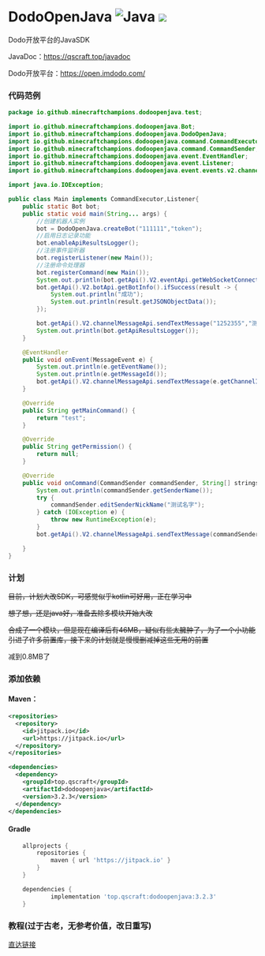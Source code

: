 ﻿# DodoOpenJava <img src="https://img.shields.io/badge/java-%23ED8B00.svg?style=for-the-badge&logo=java&logoColor=white" alt="Java"> [![](https://jitpack.io/v/top.qscraft/dodoopenjava.svg)](https://jitpack.io/#top.qscraft/dodoopenjava)

Dodo开放平台的JavaSDK

JavaDoc：https://qscraft.top/javadoc

Dodo开放平台：https://open.imdodo.com/

### 代码范例
```java
package io.github.minecraftchampions.dodoopenjava.test;

import io.github.minecraftchampions.dodoopenjava.Bot;
import io.github.minecraftchampions.dodoopenjava.DodoOpenJava;
import io.github.minecraftchampions.dodoopenjava.command.CommandExecutor;
import io.github.minecraftchampions.dodoopenjava.command.CommandSender;
import io.github.minecraftchampions.dodoopenjava.event.EventHandler;
import io.github.minecraftchampions.dodoopenjava.event.Listener;
import io.github.minecraftchampions.dodoopenjava.event.events.v2.channelmessage.MessageEvent;

import java.io.IOException;

public class Main implements CommandExecutor,Listener{
    public static Bot bot;
    public static void main(String... args) {
        //创建机器人实例
        bot = DodoOpenJava.createBot("111111","token");
        //启用日志记录功能
        bot.enableApiResultsLogger();
        //注册事件监听器
        bot.registerListener(new Main());
        //注册命令处理器
        bot.registerCommand(new Main());
        System.out.println(bot.getApi().V2.eventApi.getWebSocketConnection().getJSONObjectData().getString("endpoint"));
        bot.getApi().V2.botApi.getBotInfo().ifSuccess(result -> {
            System.out.println("成功");
            System.out.println(result.getJSONObjectData());
        });

        bot.getApi().V2.channelMessageApi.sendTextMessage("1252355","测试");
        System.out.println(bot.getApiResultsLogger());
    }

    @EventHandler
    public void onEvent(MessageEvent e) {
        System.out.println(e.getEventName());
        System.out.println(e.getMessageId());
        bot.getApi().V2.channelMessageApi.sendTextMessage(e.getChannelId(),"你发送了" + e.getMessageBody());
    }

    @Override
    public String getMainCommand() {
        return "test";
    }

    @Override
    public String getPermission() {
        return null;
    }

    @Override
    public void onCommand(CommandSender commandSender, String[] strings) {
        System.out.println(commandSender.getSenderName());
        try {
            commandSender.editSenderNickName("测试名字");
        } catch (IOException e) {
            throw new RuntimeException(e);
        }
        bot.getApi().V2.channelMessageApi.sendTextMessage(commandSender.getChannelId(),"测试成功");

    }
}

```
### 计划
~~目前，计划大改SDK，可感觉似乎kotlin可好用，正在学习中~~

~~想了想，还是java好，准备去除多模块开始大改~~

~~合成了一个模块，但是现在编译后有46MB，疑似有些太臃肿了，为了一个小功能引进了许多前置库，接下来的计划就是慢慢删减掉这些无用的前置~~

减到0.8MB了

### 添加依赖
#### Maven：
```xml
<repositories>
  <repository>
    <id>jitpack.io</id>
    <url>https://jitpack.io</url>
  </repository>
</repositories>
```
```xml
<dependencies>
  <dependency>
    <groupId>top.qscraft</groupId>
    <artifactId>dodoopenjava</artifactId>
    <version>3.2.3</version>
  </dependency>
</dependencies>
```
#### Gradle
```groovy
	allprojects {
		repositories {
			maven { url 'https://jitpack.io' }
		}
	}

	dependencies {
	        implementation 'top.qscraft:dodoopenjava:3.2.3'
    }
```
### 教程(过于古老，无参考价值，改日重写)
[直达链接](https://www.showdoc.com.cn/DodoOpenJava/)
